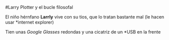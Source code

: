 #Larry Plotter y el bucle filosofal

El niño hérnfano **Larrly**  vive con su tios, que lo tratan bastante mal 
(le hacen usar *internet explorer)

Tien unas *Google Glasses* redondas y una cicatriz de un *USB en la frente 
